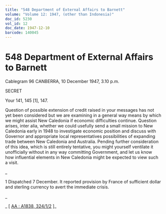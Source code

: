 ```yaml
---
title: "548 Department of External Affairs to Barnett"
volume: "Volume 12: 1947, (other than Indonesia)"
doc_id: 5230
vol_id: 12
doc_date: 1947-12-10
barcode: 140045
---
```


# 548 Department of External Affairs to Barnett

Cablegram 96 CANBERRA, 10 December 1947, 3.10 p.m.

SECRET

Your 141, 145 [1], 147.

Question of possible extension of credit raised in your messages has not yet been considered but we are examining in a general way means by which we might assist New Caledonia if economic difficulties continue. Question arises, inter alia, whether we could usefully send a small mission to New Caledonia early in 1948 to investigate economic position and discuss with Governor and appropriate local representatives possibilities of expanding trade between New Caledonia and Australia. Pending further consideration of this idea, which is still entirely tentative, you might yourself ventilate it unofficially without in any way committing Government, and let us know how influential elements in New Caledonia might be expected to view such a visit.

_

1 Dispatched 7 December. It reported provision by France of sufficient dollar and sterling currency to avert the immediate crisis.

_

_ [ [AA : A1838, 324/1/2](http://www.naa.gov.au/cgi-bin/Search?O=I&Number=140045) ]_
